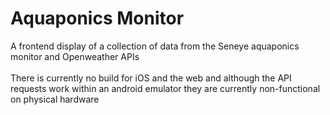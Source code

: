 # Aquaponics Monitor

A frontend display of a collection of data from the Seneye aquaponics monitor and Openweather APIs
<br><br>
There is currently no build for iOS and the web and although the API requests work within an android emulator they are currently non-functional on physical hardware